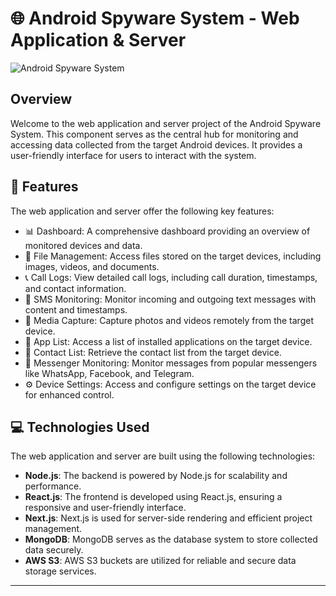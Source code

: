 # 🌐 Android Spyware System - Web Application & Server

![Android Spyware System](https://arnob.dev/spyware/img/android-spyware.png)

## Overview

Welcome to the web application and server project of the Android Spyware System. This component serves as the central hub for monitoring and accessing data collected from the target Android devices. It provides a user-friendly interface for users to interact with the system.

## 🚀 Features

The web application and server offer the following key features:

- 📊 Dashboard: A comprehensive dashboard providing an overview of monitored devices and data.
- 📁 File Management: Access files stored on the target devices, including images, videos, and documents.
- 📞 Call Logs: View detailed call logs, including call duration, timestamps, and contact information.
- 📩 SMS Monitoring: Monitor incoming and outgoing text messages with content and timestamps.
- 📸 Media Capture: Capture photos and videos remotely from the target device.
- 📂 App List: Access a list of installed applications on the target device.
- 📇 Contact List: Retrieve the contact list from the target device.
- 💬 Messenger Monitoring: Monitor messages from popular messengers like WhatsApp, Facebook, and Telegram.
- ⚙️ Device Settings: Access and configure settings on the target device for enhanced control.

## 💻 Technologies Used

The web application and server are built using the following technologies:

- **Node.js**: The backend is powered by Node.js for scalability and performance.
- **React.js**: The frontend is developed using React.js, ensuring a responsive and user-friendly interface.
- **Next.js**: Next.js is used for server-side rendering and efficient project management.
- **MongoDB**: MongoDB serves as the database system to store collected data securely.
- **AWS S3**: AWS S3 buckets are utilized for reliable and secure data storage services.

----------------------------------
